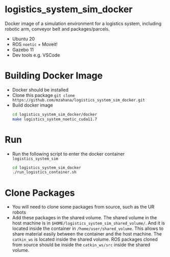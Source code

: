 # logistics_system_sim_docker
Docker image of a simulation environment for a logistics system, including robotic arm, conveyor belt and packages/parcels. 

* Ubuntu 20
* ROS `noetic` + Moveit!
* Gazebo 11
* Dev tools e.g. VSCode

# Building Docker Image
* Docker should be installed
* Clone this package `git clone https://github.com/mzahana/logistics_system_sim_docker.git`
* Build docker image
    ```bash
    cd logistics_system_sim_docker/docker
    make logistics_system_noetic_cuda11.7
    ```

# Run
* Run the following script to enter the docker container `logistics_system_sim`
    ```bash
    cd logistics_system_sim_docker
    ./run_logistics_container.sh
    ```
# Clone Packages
* You will need to clone some packages from source, such as the UR robots
* Add these packages in the shared volume. The shared volume in the host machine is in `$HOME/logistics_system_sim_shared_volume/`. And it is located inside the container in `/home/user/shared_volume`. This allows to share material easily between the container and the host machine. The `catkin_ws` is located inside the shared volume. ROS packages cloned from source should be inside the `catkin_ws/src` inside the shared volume.